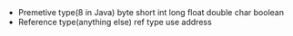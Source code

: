 ##
- Premetive type(8 in Java) byte short int long float double char boolean 
- Reference type(anything else)
ref type use address
